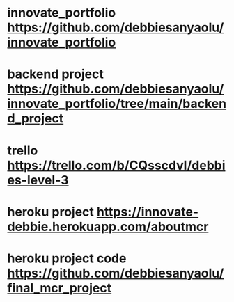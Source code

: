 # innovate_portfolio https://github.com/debbiesanyaolu/innovate_portfolio
# backend project https://github.com/debbiesanyaolu/innovate_portfolio/tree/main/backend_project
# trello https://trello.com/b/CQsscdvl/debbies-level-3
# heroku project https://innovate-debbie.herokuapp.com/aboutmcr
# heroku project code https://github.com/debbiesanyaolu/final_mcr_project
